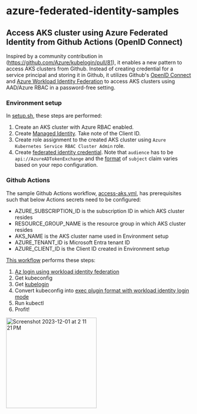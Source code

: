 # azure-federated-identity-samples

## Access AKS cluster using Azure Federated Identity from Github Actions (OpenID Connect)

Inspired by a community contribution in (https://github.com/Azure/kubelogin/pull/81), it enables a new pattern to access AKS clusters from Github. Instead of creating credential for a service principal and storing it in Github, it utilizes Github's [OpenID Connect](https://docs.github.com/en/actions/deployment/security-hardening-your-deployments/configuring-openid-connect-in-azure) and [Azure Workload Identity Federation](https://docs.microsoft.com/en-us/azure/active-directory/develop/workload-identity-federation) to access AKS clusters using AAD/Azure RBAC in a password-free setting.

### Environment setup

In [setup.sh](setup.sh), these steps are performed:

1. Create an AKS cluster with Azure RBAC enabled.
2. Create [Managed Identity](https://learn.microsoft.com/en-us/entra/identity/managed-identities-azure-resources/overview). Take note of the Client ID.
3. Create role assignment to the created AKS cluster using `Azure Kubernetes Service RBAC Cluster Admin` role.
4. Create [federated identity credential](https://learn.microsoft.com/en-us/entra/workload-id/workload-identity-federation-create-trust-user-assigned-managed-identity?pivots=identity-wif-mi-methods-azp). Note that `audience` has to be `api://AzureADTokenExchange` and the [format](https://docs.github.com/en/actions/deployment/security-hardening-your-deployments/about-security-hardening-with-openid-connect#example-subject-claims) of `subject` claim varies based on your repo configuration.

### Github Actions

The sample Github Actions workflow, [access-aks.yml](.github/workflows/access-aks.yml), has prerequisites such that below Actions secrets need to be configured:

- AZURE_SUBSCRIPTION_ID is the subscription ID in which AKS cluster resides
- RESOURCE_GROUP_NAME is the resource group in which AKS cluster resides
- AKS_NAME is the AKS cluster name used in Environment setup
- AZURE_TENANT_ID is Microsoft Entra tenant ID
- AZURE_CLIENT_ID is the Client ID created in Environment setup

[This workflow](.github/workflows/access-aks.yml) performs these steps:

1. [Az login using workload identity federation](https://docs.github.com/en/actions/deployment/security-hardening-your-deployments/configuring-openid-connect-in-azure)
2. Get kubeconfig
3. Get [kubelogin](https://github.com/Azure/kubelogin)
4. Convert kubeconfig into [exec plugin format with workload identity login mode](https://azure.github.io/kubelogin/concepts/login-modes/workloadidentity.html)
5. Run kubectl
6. Profit!

<img width="245" alt="Screenshot 2023-12-01 at 2 11 21 PM" src="https://github.com/weinong/azure-federated-identity-samples/assets/4204090/fe47f4f7-1358-48ea-8529-9b80dbed4242">
